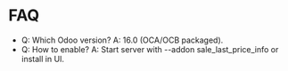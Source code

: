 # FAQ

- Q: Which Odoo version? A: 16.0 (OCA/OCB packaged).
- Q: How to enable? A: Start server with --addon sale_last_price_info or install in UI.
